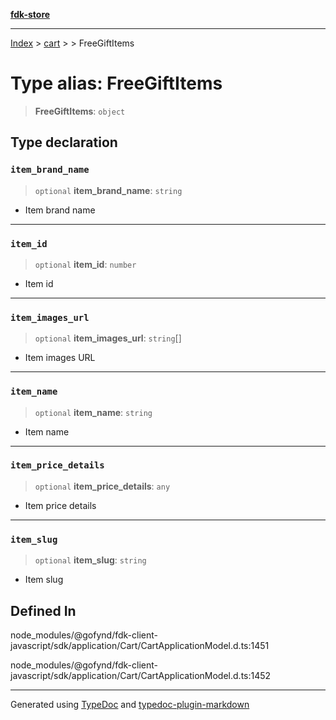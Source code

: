 [**fdk-store**](../../../README.md)
***

[Index](../../../API.md) > [cart](../../README.md) > [<internal>](../README.md) > FreeGiftItems

# Type alias: FreeGiftItems

> **FreeGiftItems**: `object`

## Type declaration

### `item_brand_name`

> `optional` **item\_brand\_name**: `string`

- Item brand name

***

### `item_id`

> `optional` **item\_id**: `number`

- Item id

***

### `item_images_url`

> `optional` **item\_images\_url**: `string`[]

- Item images URL

***

### `item_name`

> `optional` **item\_name**: `string`

- Item name

***

### `item_price_details`

> `optional` **item\_price\_details**: `any`

- Item price details

***

### `item_slug`

> `optional` **item\_slug**: `string`

- Item slug

## Defined In

node\_modules/@gofynd/fdk-client-javascript/sdk/application/Cart/CartApplicationModel.d.ts:1451

node\_modules/@gofynd/fdk-client-javascript/sdk/application/Cart/CartApplicationModel.d.ts:1452

***
Generated using [TypeDoc](https://typedoc.org/) and [typedoc-plugin-markdown](https://www.npmjs.com/package/typedoc-plugin-markdown)
